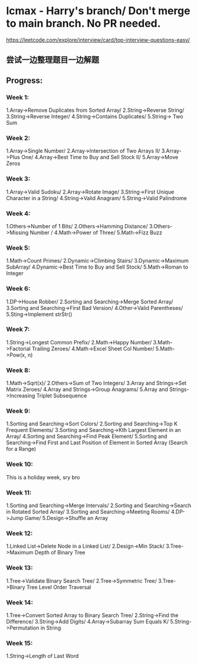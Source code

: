# lcmax - Harry's branch/ Don't merge to main branch. No PR needed.

https://leetcode.com/explore/interview/card/top-interview-questions-easy/

## 尝试一边整理题目一边解题

## Progress:
### Week 1: 
1.Array->Remove Duplicates from Sorted Array/ 2.String->Reverse String/ 3.String->Reverse Integer/ 4.String->Contains Duplicates/ 5.String-> Two Sum
### Week 2:
1.Array->Single Number/ 2.Array->Intersection of Two Arrays II/ 3.Array->Plus One/ 4.Array->Best Time to Buy and Sell Stock II/ 5.Array->Move Zeros
### Week 3:
1.Array->Valid Sudoku/ 2.Array->Rotate Image/ 3.String->First Unique Character in a String/ 4.String->Valid Anagram/ 5.String->Valid Palindrome
### Week 4:
1.Others->Number of 1 Bits/ 2.Others->Hamming Distance/ 3.Others->Missing Number / 4.Math->Power of Three/ 5.Math->Fizz Buzz
### Week 5:
1.Math->Count Primes/ 2.Dynamic->Climbing Stairs/ 3.Dynamic->Maximum SubArray/ 4.Dynamic->Best Time to Buy and Sell Stock/ 5.Math->Roman to Integer
### Week 6:
1.DP->House Robber/ 2.Sorting and Searching->Merge Sorted Array/ 3.Sorting and Searching->First Bad Version/ 4.Other->Valid Parentheses/ 5.Sting->Implement strStr()
### Week 7:
1.String->Longest Common Prefix/ 2.Math->Happy Number/ 3.Math->Factorial Trailing Zeroes/ 4.Math->Excel Sheet Col Number/ 5.Math->Pow(x, n)
### Week 8:
1.Math->Sqrt(x)/ 2.Others->Sum of Two Integers/ 3.Array and Strings->Set Matrix Zeroes/ 4.Array and Strings->Group Anagrams/ 5.Array and Strings->Increasing Triplet Subsequence
### Week 9:
1.Sorting and Searching->Sort Colors/ 2.Sorting and Searching->Top K Frequent Elements/ 3.Sorting and Searching->Kth Largest Element in an Array/ 4.Sorting and Searching->Find Peak Element/ 5.Sorting and Searching->Find First and Last Position of Element in Sorted Array (Search for a Range)
### Week 10:
This is a holiday week, sry bro 
### Week 11:
1.Sorting and Searching->Merge Intervals/ 2.Sorting and Searching->Search in Rotated Sorted Array/ 3.Sorting and Searching->Meeting Rooms/ 4.DP->Jump Game/ 5.Design->Shuffle an Array
### Week 12:
1.Linked List->Delete Node in a Linked List/ 2.Design->Min Stack/ 3.Tree->Maximum Depth of Binary Tree
### Week 13:
1.Tree->Validate Binary Search Tree/ 2.Tree->Symmetric Tree/ 3.Tree->Binary Tree Level Order Traversal
### Week 14:
1.Tree->Convert Sorted Array to Binary Search Tree/ 2.String->Find the Difference/ 3.String->Add Digits/ 4.Array->Subarray Sum Equals K/ 5.String->Permutation in String
### Week 15:
1.String->Length of Last Word